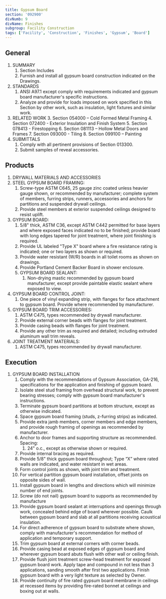 ```yaml
---
title: Gypsum Board
section: '092900'
divNumb: 9
divName: Finishes
subgroup: Facility Construction
tags: ['Facility', 'Construction', 'Finishes', 'Gypsum', 'Board']
---
```



## General

1. SUMMARY
   1. Section Includes
   2. Furnish and install all gypsum board construction indicated on the Drawings.
2. STANDARDS
   1. ANSI A97.1 except comply with requirements indicated and gypsum board manufacturer's specific instructions.
   1. Analyze and provide for loads imposed on work specified in this Section by other work, such as insulation, light fixtures and similar work.
2. RELATED WORK
   3. Section 054000 – Cold Formed Metal Framing
   4. Section 072400 - Exterior Insulation and Finish System
   5. Section 078413 - Firestopping
   6. Section 081113 – Hollow Metal Doors and Frames
   7. Section 093000 - Tiling
   8. Section 099100 – Painting
3. SUBMITTALS
   1. Comply with all pertinent provisions of Section 013300.
   2. Submit samples of reveal accessories.

## Products

1. DRYWALL MATERIALS AND ACCESSORIES
1. STEEL GYPSUM BOARD FRAMING:
      1. Screw-type ASTM C645, 25 gauge zinc coated unless heavier gauge shown, or recommended by manufacturer; complete system of members, furring strips, runners, accessories and anchors for partitions and suspended drywall ceilings.
   1. Provide steel members at exterior suspended ceilings designed to resist uplift.
1. GYPSUM BOARD:
      1. 5/8" thick, ASTM C36, except ASTM C442 permitted for base layers and where exposed faces indicated no to be finished; provide board with long edges tapered for joint treatment, where joint finishing is required.
   1. Provide UL labeled "Type X" board where a fire resistance rating is indicated; one or two layers as shown or required.
   1. Provide water resistant (W/R) boards in all toilet rooms as shown on drawings.
   1. Provide Portland Cement Backer Board in shower enclosure.
   1. GYPSUM BOARD SEALANT:
      1. Non-drying mastic recommended by gypsum board manufacturer, except provide paintable elastic sealant where exposed to view.
1. GYPSUM BOARD CONTROL JOINT:
      1. One piece of vinyl expanding strip, with flanges for face attachment to gypsum board. Provide where recommended by manufacturer.
1. GYPSUM BOARD TRIM ACCESSORIES:
      1. ASTM C475, types recommended by drywall manufacturer.
   1. Provide external corner beads with flanges for joint treatment.
   1. Provide casing beads with flanges for joint treatment.
   1. Provide any other trim as required and detailed; including extruded aluminum wall trim reveals.
1. JOINT TREATMENT MATERIALS:
   1. ASTM C475, types recommended by drywall manufacturer.

## Execution

1. GYPSUM BOARD INSTALLATION
   1. Comply with the recommendations of Gypsum Association, GA-216, specifications for the application and finishing of gypsum board.
   1. Isolate steel stud framing from overhead structural work, to prevent bearing stresses; comply with gypsum board manufacturer's instructions.
   1. Terminate gypsum board partitions at bottom structure, except as otherwise indicated.
   1. Space gypsum board framing (studs, z-furring strips) as indicated.
   1. Provide extra jamb members, corner members and edge members, and provide rough framing of openings as recommended by manufacturer.
   1. Anchor to door frames and supporting structure as recommended. Spacing:
      1. 24" o.c., except as otherwise shown or required.
   1. Provide internal bracing as required.
   1. Provide 5/8" thick gypsum board throughout; Type “X” where rated walls are indicated, and water resistant in wet areas.
   1. Form control joints as shown, with joint trim and treatment.
   1. For vertical partition gypsum board installation, offset joints on opposite sides of wall.
   1. Install gypsum board in lengths and directions which will minimize number of end joints.
   1. Screw (do not nail) gypsum board to supports as recommended by manufacture
   1. Provide gypsum board sealant at interruptions and openings through work, concealed behind edge of board wherever possible. Caulk between gypsum board and slab at all partitions receiving acoustical insulation.
   1. For direct adherence of gypsum board to substrate where shown, comply with manufacturer's recommendation for method of application and temporary support.
   1. Trim gypsum board at external corners with corner beads.
   1. Provide casing bead at exposed edges of gypsum board and wherever gypsum board abuts flush with other wall or ceiling finish.
   1. Provide flush joint treatment screw-head treatment for exposed gypsum board work. Apply tape and compound in not less than 3 applications, sanding smooth after first two applications. Finish gypsum board with a very light texture as selected by Owner.
   1. Provide continuity of fire rated gypsum board membrane in ceilings at recessed items by providing fire-rated bonnet at ceilings and boxing out at walls.

